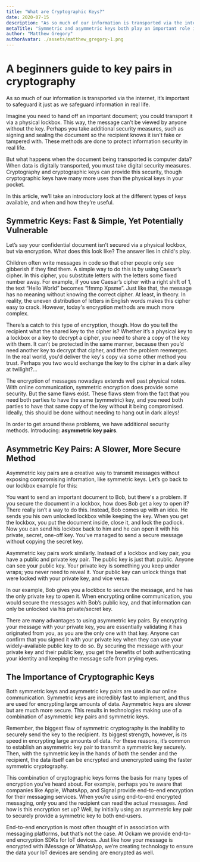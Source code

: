 ```yaml
---
title: "What are Cryptographic Keys?"
date: 2020-07-15
description: "As so much of our information is transported via the internet, it’s important to safeguard it. Cryptographic keys make this possible."
metaTitle: "Symmetric and asymmetric keys both play an important role in cryptography, the foundation of Internet security."
author: "Matthew Gregory"
authorAvatar: ./assets/matthew_gregory-1.png
---
```

# A beginners guide to key pairs in cryptography

As so much of our information is transported via the internet, it’s important to safeguard it just as we safeguard information in real life.

Imagine you need to hand off an important document; you could transport it via a physical lockbox. This way, the message can’t be viewed by anyone without the key. Perhaps you take additional security measures, such as signing and sealing the document so the recipient knows it isn't fake or tampered with. These methods are done to protect information security in real life.

But what happens when the document being transported is computer data? When data is digitally transported, you must take digital security measures. Cryptography and cryptographic keys can provide this security, though cryptographic keys have many more uses than the physical keys in your pocket.

In this article, we’ll take an introductory look at the different types of keys available, and when and how they’re useful.

## Symmetric Keys: Fast & Simple, Yet Potentially Vulnerable

Let’s say your confidential document isn’t secured via a physical lockbox, but via encryption. What does this look like? The answer lies in child's play.

Children often write messages in code so that other people only see gibberish if they find them. A simple way to do this is by using Caesar’s cipher. In this cipher, you substitute letters with the letters some fixed number away. For example, if you use Caesar’s cipher with a right shift of 1, the text “Hello World” becomes “Ifmmp Xpsme”. Just like that, the message has no meaning without knowing the correct cipher. At least, in theory. In reality, the uneven distribution of letters in English words makes this cipher easy to crack. However, today's encryption methods are much more complex.

There’s a catch to this type of encryption, though. How do you tell the recipient what the shared key to the cipher is? Whether it’s a physical key to a lockbox or a key to decrypt a cipher, you need to share a copy of the key with them. It can’t be protected in the same manner, because then you’d need another key to decrypt that cipher, and then the problem reemerges. In the real world, you'd deliver the key's copy via some other method you trust. Perhaps you two would exchange the key to the cipher in a dark alley at twilight?...

The encryption of messages nowadays extends well past physical notes. With online communication, symmetric encryption does provide some security. But the same flaws exist. These flaws stem from the fact that you need both parties to have the same (symmetric) key, and you need both parties to have that same copy of the key without it being compromised. Ideally, this should be done without needing to hang out in dark alleys!

In order to get around these problems, we have additional security methods. Introducing: **asymmetric key pairs**.

## Asymmetric Key Pairs: A Slower, More Secure Method

Asymmetric key pairs are a creative way to transmit messages without exposing compromising information, like symmetric keys. Let’s go back to our lockbox example for this:

You want to send an important document to Bob, but there's a problem. If you secure the document in a lockbox, how does Bob get a key to open it? There really isn’t a way to do this. Instead, Bob comes up with an idea. He sends you his own unlocked lockbox while keeping the key. When you get the lockbox, you put the document inside, close it, and lock the padlock. Now you can send his lockbox back to him and he can open it with his private, secret, one-off key. You've managed to send a secure message without copying the secret key.

Asymmetric key pairs work similarly. Instead of a lockbox and key pair, you have a public and private key pair. The public key is just that: public. Anyone can see your public key. Your private key is something you keep under wraps; you never need to reveal it. Your public key can unlock things that were locked with your private key, and vice versa.

In our example, Bob gives you a lockbox to secure the message, and he has the only private key to open it. When encrypting online communication, you would secure the messages with Bob’s public key, and that information can only be unlocked via his private/secret key.

There are many advantages to using asymmetric key pairs. By encrypting your message with your private key, you are essentially validating it has originated from you, as you are the only one with that key. Anyone can confirm that you signed it with your private key when they can use your widely-available public key to do so. By securing the message with your private key and their public key, you get the benefits of both authenticating your identity and keeping the message safe from prying eyes.

## The Importance of Cryptographic Keys

Both symmetric keys and asymmetric key pairs are used in our online communication. Symmetric keys are incredibly fast to implement, and thus are used for encrypting large amounts of data. Asymmetric keys are slower but are much more secure. This results in technologies making use of a combination of asymmetric key pairs and symmetric keys.

Remember, the biggest flaw of symmetric cryptography is the inability to securely send the key to the recipient. Its biggest strength, however, is its speed in encrypting large amounts of data. For these reasons, it’s common to establish an asymmetric key pair to transmit a symmetric key securely. Then, with the symmetric key in the hands of both the sender and the recipient, the data itself can be encrypted and unencrypted using the faster symmetric cryptography.

This combination of cryptographic keys forms the basis for many types of encryption you’ve heard about. For example, perhaps you’re aware that companies like Apple, WhatsApp, and Signal provide end-to-end encryption for their messaging services. When you’re using end-to-end encrypted messaging, only you and the recipient can read the actual messages. And how is this encryption set up? Well, by initially using an asymmetric key pair to securely provide a symmetric key to both end-users.

End-to-end encryption is most often thought of in association with messaging platforms, but that’s not the case. At Ockam we provide end-to-end encryption SDKs for IoT devices. Just like how your message is encrypted with iMessage or WhatsApp, we’re creating technology to ensure the data your IoT devices are sending are encrypted as well.
